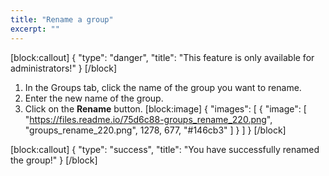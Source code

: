 ```yaml
---
title: "Rename a group"
excerpt: ""
---
```

[block:callout]
{
  "type": "danger",
  "title": "This feature is only available for administrators!"
}
[/block]
1. In the Groups tab, click the name of the group you want to rename.
2. Enter the new name of the group.
3. Click on the **Rename** button. 
[block:image]
{
  "images": [
    {
      "image": [
        "https://files.readme.io/75d6c88-groups_rename_220.png",
        "groups_rename_220.png",
        1278,
        677,
        "#146cb3"
      ]
    }
  ]
}
[/block]

[block:callout]
{
  "type": "success",
  "title": "You have successfully renamed the group!"
}
[/block]